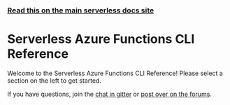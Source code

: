 <!--
title: Serverless - Azure Functions - CLI Reference
menuText: CLI Reference
layout: Doc
-->

<!-- DOCS-SITE-LINK:START automatically generated  -->
### [Read this on the main serverless docs site](https://www.serverless.com/framework/docs/providers/azure/cli-reference/)
<!-- DOCS-SITE-LINK:END -->

# Serverless Azure Functions CLI Reference

Welcome to the Serverless Azure Functions CLI Reference!  Please select a section
on the left to get started.

If you have questions, join the [chat in gitter](https://gitter.im/serverless/serverless) or [post over on the forums](http://forum.serverless.com/).
